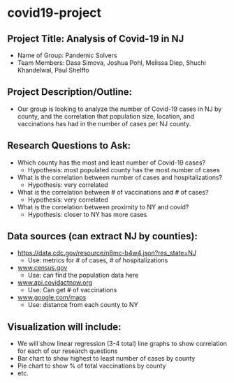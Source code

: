 # covid19-project
## Project Title: Analysis of Covid-19 in NJ
* Name of Group: Pandemic Solvers
* Team Members: Dasa Simova, Joshua Pohl, Melissa Diep, Shuchi Khandelwal, Paul Shelffo


## Project Description/Outline:
* Our group is looking to analyze the number of Covid-19 cases in NJ by county, and the correlation that population size, location, and vaccinations has had in the number of cases per NJ county.

## Research Questions to Ask:
* Which county has the most and least number of Covid-19 cases?
    - Hypothesis: most populated county has the most number of cases
* What is the correlation between number of cases and hospitalizations?
    - Hypothesis: very correlated
* What is the correlation between # of vaccinations and # of cases?
    - Hypothesis: very correlated
* What is the correlation between proximity to NY and covid?
    - Hypothesis: closer to NY has more cases

## Data sources (can extract NJ by counties):
* https://data.cdc.gov/resource/n8mc-b4w4.json?res_state=NJ
    - Use: metrics for # of cases, # of hospitalizations 
* www.census.gov
    - Use: can find the population data here      
* www.api.covidactnow.org
    - Use: Can get # of vaccinations 
* www.google.com/maps
    - Use: distance from each county to NY
  
## Visualization will include:
* We will show linear regression (3-4 total) line graphs to show correlation for each of our research questions
* Bar chart to show highest to least number of cases by county
* Pie chart to show % of total vaccinations by county
* etc.
  
